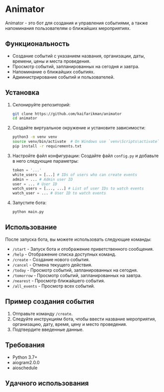 # Animator

Animator - это бот для создания и управления событиями, а также напоминания пользователям о ближайших мероприятиях.

## Функциональность

- Создание событий с указанием названия, организации, даты, времени, цены и места проведения.
- Просмотр событий, запланированных на сегодня и завтра.
- Напоминание о ближайших событиях.
- Администрирование событий и пользователей.

## Установка

1. Склонируйте репозиторий:
    ```bash
    git clone https://github.com/kaifarikman/animator
    cd animator
    ```

2. Создайте виртуальное окружение и установите зависимости:
    ```bash
    python3 -m venv venv
    source venv/bin/activate  # On Windows use `venv\Scripts\activate`
    pip install -r requirements.txt
    ```

3. Настройте файл конфигурации:
    Создайте файл `config.py` и добавьте в него следующие параметры:
    ```python
    token = '...'
    white_users = [...] # IDs of users who can create events
    admin = ... # Admin user ID
    user = ... # User ID
    watch_users = [..., ...] # List of user IDs to watch events
    watch_user = ... # User ID to watch events
    ```

4. Запустите бота:
    ```bash
    python main.py
    ```

## Использование

После запуска бота, вы можете использовать следующие команды:

- `/start` - Запуск бота и отображение приветственного сообщения.
- `/help` - Отображение списка доступных команд.
- `/create` - Создание нового события.
- `/cancel` - Отмена текущего действия.
- `/today` - Просмотр событий, запланированных на сегодня.
- `/tomorrow` - Просмотр событий, запланированных на завтра.
- `/nearest` - Просмотр ближайшего события.
- `/all_events` - Просмотр всех событий.

## Пример создания события

1. Отправьте команду `/create`.
2. Следуйте инструкциям бота, чтобы ввести название мероприятия, организацию, дату, время, цену и место проведения.
3. Подтвердите введенные данные.

## Требования

- Python 3.7+
- aiogram2.0.0
- aioschedule

## Удачного использования

